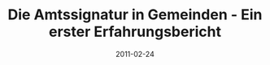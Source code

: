 ---
abstract: ''
authors:
- Bernhard Horn
- Roman Trabitsch
- Gerald Fischer
- Thomas Grechenig
date: '2011-02-24'
featured: false
links:
- name: Publik
  url: https://publik.tuwien.ac.at/showentry.php?ID=205294&lang=2
publication: 'Talk: Internationales Rechtsinformatik Symposion (IRIS 2011), Salzburg,
  Austria; 02-24-2011 - 02-26-2011; in: "Europäische Projektkultur als Beitrag zur
  Rationalisierung des Rechts", E. Schweighofer, F. Kummer (ed.); OCG books@ocg.at,
  Wien (2011), ISBN: 978-3-85403-278-6; 231 - 238'
publication_types:
- '1'
publishDate: '2011-02-24'
title: Die Amtssignatur in Gemeinden - Ein erster Erfahrungsbericht
url_pdf: ''
---